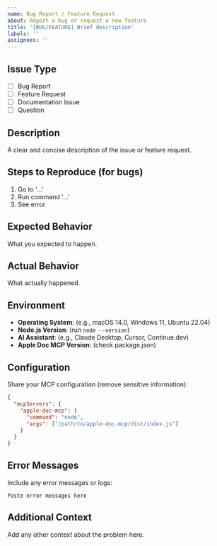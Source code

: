 ```yaml
---
name: Bug Report / Feature Request
about: Report a bug or request a new feature
title: '[BUG/FEATURE] Brief description'
labels: ''
assignees: ''
---
```


## Issue Type
- [ ] Bug Report
- [ ] Feature Request
- [ ] Documentation Issue
- [ ] Question

## Description
A clear and concise description of the issue or feature request.

## Steps to Reproduce (for bugs)
1. Go to '...'
2. Run command '...'
3. See error

## Expected Behavior
What you expected to happen.

## Actual Behavior
What actually happened.

## Environment
- **Operating System**: (e.g., macOS 14.0, Windows 11, Ubuntu 22.04)
- **Node.js Version**: (run `node --version`)
- **AI Assistant**: (e.g., Claude Desktop, Cursor, Continue.dev)
- **Apple Doc MCP Version**: (check package.json)

## Configuration
Share your MCP configuration (remove sensitive information):

```json
{
  "mcpServers": {
    "apple-doc-mcp": {
      "command": "node",
      "args": ["/path/to/apple-doc-mcp/dist/index.js"]
    }
  }
}
```

## Error Messages
Include any error messages or logs:

```
Paste error messages here
```

## Additional Context
Add any other context about the problem here. 